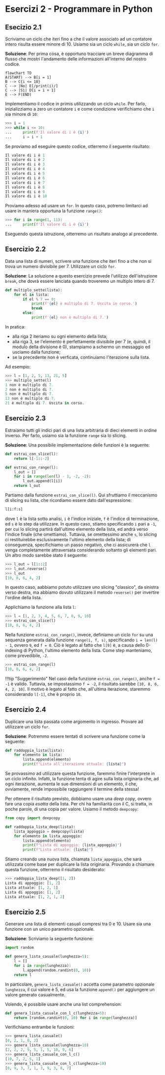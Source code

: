 # Esercizi 2 - Programmare in Python

## Esecizio 2.1

Scriviamo un ciclo che iteri fino a che il valore associato ad un contatore intero risulta essere minore di 10. Usiamo sia un ciclo `while`, sia un ciclo `for`.

**Soluzione**: Per prima cosa, è opportuno tracciare un breve diagramma di flusso che mostri l'andamento delle informazioni all'interno del nostro codice.

```mermaid
flowchart TD
A(START) --> B[i = 1]
B --> C{i <= 10}
C --> |No| E[/print(i)/]
C --> |Sì| D[i = i + 1]
E --> F(END)
```

Implementiamo il codice in primis utilizzando un ciclo `while`. Per farlo, inizializziamo a zero un contatore `i` e come condizione verifichiamo che `i` sia minore di `10`:

```py
>>> i = 1
>>> while i <= 10:
...     print(f'Il valore di i è {i}')
...     i = i + 1
```

Se proviamo ad eseguire questo codice, otterremo il seguente risultato:

```py
Il valore di i è 1
Il valore di i è 2
Il valore di i è 3
Il valore di i è 4
Il valore di i è 5
Il valore di i è 6
Il valore di i è 7
Il valore di i è 8
Il valore di i è 9
Il valore di i è 10
```

Proviamo adesso ad usare un `for`. In questo caso, potremo limitarci ad usare in maniera opportuna la funzione `range()`:

```py
>>> for i in range(1, 11):
...     print(f'Il valore di i è {i}')
```

Eseguendo questa istruzione, otterremo un risultato analogo al precedente.

## Esercizio 2.2

Data una lista di numeri, scrivere una funzione che iteri fino a che non si trova un numero divisibile per $7$. Utilizzare un ciclo `for`.

**Soluzione**: La soluzione a questo esercizio prevede l'utilizzo dell'istruzione `break`, che dovrà essere lanciata quando troveremo un multiplo intero di $7$.

```py linenums="1"
def multiplo_sette(lista):
    for el in lista:
        if el % 7 == 0:
            print(f'{el} è multiplo di 7. Uscita in corso.')
            break
        else:
            print(f'{el} non è multiplo di 7.')
```

In pratica:

* alla riga 2 iteriamo su ogni elemento della lista;
* alla riga 3, se l'elemento è perfettamente divisibile per $7$ (e, quindi, il modulo della divisione è $0$), stampiamo a schermo un messaggio ed usciamo dalla funzione;
* se la precedente non è verficata, continuiamo l'iterazione sulla lista.

Ad esempio:

```py
>>> l = [1, 2, 5, 13, 21, 5]
>>> multiplo_sette(l)
1 non è multiplo di 7.
2 non è multiplo di 7.
5 non è multiplo di 7.
13 non è multiplo di 7.
21 è multiplo di 7. Uscita in corso.
```

## Esercizio 2.3

Estraiamo tutti gli indici pari di una lista arbitraria di dieci elementi in ordine inverso. Per farlo, usiamo sia la funzione `range` sia lo slicing.

**Soluzione**: Una possibile implementazione delle funzioni è la seguente:

```py linenums="1"
def estrai_con_slice(l):
    return l[-1::-2]

def estrai_con_range(l):
    l_out = []
    for i in range(len(l) - 1, -2, -2):
        l_out.append(l[i])
    return l_out
```

Partiamo dalla funzione `estrai_con_slice(l)`. Qui sfruttiamo il meccanismo di slicing su lista, che ricordiamo essere dato dall'espressione:

```py
l[i:f:s]
```

dove `l` è la lista sotto analisi, `i` è l'indice iniziale, `f` è l'indice di terminazione, ed `s` è lo step da utilizzare. In questo caso, stiamo specificando `i` pari a `-1`, per cui lo slicing partirà dall'ultimo elemento della lista, ed andrà verso l'indice finale (che omettiamo). Tuttavia, se omettessimo anche `s`, lo slicing ci restituirebbe esclusivamente l'ultimo elemento della lista; di conseguenza, specifichiamo un passo negativo, che ci assicurerà che `l` venga completamente attraversata considerando soltanto gli elementi pari. Un altro modo sarebbe stato il seguente:

```py
>>> l_out = l[1::2]
>>> l_out.reverse()
>>> l_out
[10, 8, 6, 4, 2]
```

In questo caso, aabbiamo potuto utilizzare uno slicing "classico", da sinistra verso destra, ma abbiamo dovuto utilizzare il metodo `reverse()` per invertire l'ordine della lista.

Applichiamo la funzione alla lista `l`:

```py
>>> l = [1, 2, 3, 4, 5, 6, 7, 8, 9, 10]
>>> estrai_con_slice(l)
[10, 8, 6, 4, 2]
```

Nella funzione `estrai_con_range()`, invece, definiamo un ciclo `for` su una sequenza generata dalla funzione `range(i, f, s)`, specificando `i = len(l) - 1`, ovvero `9`, ed `f = 0`. Ciò è legato al fatto che `l[9]` è, a causa dello 0-indexing di Python, l'ultimo elemento della lista. Come step manteniamo, come prevedibile, `-2`.

```py
>>> estrai_con_range(l)
[10, 8, 6, 4, 2]
```

!!!tip "Suggerimento"
    Nel caso della funzione `estrai_con_range()`, anche `f = -1` è valido. Tuttavia, se impostassimo `f = -2`, il risultato sarebbe `[10, 8, 6, 4, 2, 10]`. Il motivo è legato al fatto che, all'ultima iterazione, staremmo considerando `l[-1]`, che è proprio `10`.

## Esercizio 2.4

Duplicare una lista passata come argomento in ingresso. Provare ad utilizzare un ciclo `for`.

**Soluzione**: Potremmo essere tentati di scrivere una funzione come la seguente:

```py
def raddoppia_lista(lista):
    for elemento in lista:
        lista.append(elemento)
        print(f"Lista all'iterazione attuale: {lista}")
```

Se provassimo ad utilizzare questa funzione, faremmo finire l'interprete in un ciclo infinito. Infatti, la funzione tenta di agire sulla lista originaria che, ad ogni iterazione, aumenta le sue dimensioni di un elemento, il che, ovviamente, rende impossibile raggiungere il termine della stessa!

Per ottenere il risultato previsto, dobbiamo usare una *deep copy*, ovvero fare una copia *esatta* della lista. Per chi ha familiarità con il C, si tratta, in poche parole, di una copia per valore. Usiamo il metodo `deepcopy`:

```py
from copy import deepcopy

def raddoppia_lista_deep(lista):
    lista_appoggio = deepcopy(lista)
    for elemento in lista_appoggio:
        lista.append(elemento)
        print(f"Lista di appoggio: {lista_appoggio}")
        print(f"Lista attuale: {lista}")
```

Stiamo creando una nuova lista, chiamata `lista_appoggio`, che sarà utilizzata come base per duplicare la lista originaria. Provando a chiamare questa funzione, otterremo il risultato desiderato:

```py
>>> raddoppia_lista_deep([1, 2])
Lista di appoggio: [1, 2]
Lista attuale: [1, 2, 1]
Lista di appoggio: [1, 2]
Lista attuale: [1, 2, 1, 2]
```

## Esercizio 2.5

Generare una lista di elementi casuali compresi tra $0$ e $10$. Usare sia una funzione con un unico parametro opzionale.

**Soluzione**: Scriviamo la seguente funzione:

```py
import random

def genera_lista_casuale(lunghezza=5):
    l = []
    for i in range(lunghezza):
        l.append(random.randint(0, 10))
    return l
```

In particolare, `genera_lista_casuale()` accetta come parametro opzionale `lunghezza`, il cui valore è 5, ed usa la funzione `append()` per aggiungere un valore generato casualmente.

Volendo, è possibile usare anche una list comprehension:

```py
def genera_lista_casuale_con_l_c(lunghezza=5):
    return [random.randint(0, 10) for i in range(lunghezza)]
```

Verifichiamo entrambe le funzioni:

```py
>>> genera_lista_casuale()
[0, 2, 1, 0, 2]
>>> genera_lista_casuale(lunghezza=10) 
[2, 2, 2, 9, 5, 1, 5, 10, 9, 6]
>>> genera_lista_casuale_con_l_c()
[10, 7, 2, 5, 1]
>>> genera_lista_casuale_con_l_c(lunghezza=10) 
[0, 9, 3, 7, 1, 3, 9, 3, 8, 7]
```
